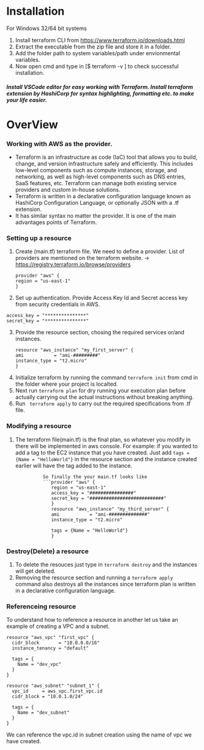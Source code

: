 # Installation

For Windows 32/64 bit systems

1. Install terraform CLI from https://www.terraform.io/downloads.html
2. Extract the executable from the zip file and store it in a folder.
3. Add the folder path to system variables/path under envionmental variables.
4. Now open cmd and type in [$ terraform -v ] to check successful installation.

##### Install VSCode editor for easy working with Terraform. Install terraform extension by HashiCorp for syntax highlighting, formatting etc. to make your life easier.



# OverView 
### Working with AWS as the provider.

* Terraform is an infrastructure as code (IaC) tool that allows you to build, change, and version infrastructure safely and efficiently. This includes low-level components such as compute instances, storage, and networking, as well as high-level components such as DNS entries, SaaS features, etc. Terraform can manage both existing service providers and custom in-house solutions. 
* Terraform is written in a declarative configuration language known as HashiCorp Configuration Language, or optionally JSON with a .tf extension.
* It has similar syntax no matter the provider. It is one of the main advantages points of Terraform.

### Setting up a resource
1. Create (main.tf) terraform file. We need to define a provider. List of providers are mentioned on the terraform website. -> https://registry.terraform.io/browse/providers
    ```
    provider "aws" {
    region = "us-east-1"
    }
    ```
2. Set up authentication. Provide Access Key Id and Secret access key from security credentials in AWS.
  ```
  access_key = "***************"
  secret_key = "***************"
  ```
3. Provide the resource section, chosing the required services or/and instances.
   ```
   resource "aws_instance" "my_first_server" {
   ami           = "ami-#########"
   instance_type = "t2.micro"
   }
   ```
4. Initialize terraform by running the command ``` terraform init ``` from cmd in the folder where your project is localted. 
5. Next run ```terraform plan``` for dry running your execution plan before actually carrying out the actual instructions without breaking anything.
6. Run ``` terraform apply``` to carry out the required specifications from .tf file.


### Modifying a resource
1. The terraform file(main.tf) is the final plan, so whatever you modify in there will be implemented in aws console.
   For example: if you wanted to add a tag to the EC2 instance that you have created. Just add    ``` tags = {Name = "HelloWorld"} ```   in the resource
                 section and the instance created earlier will have the tag added to the instance.
                 
                 So finally the your main.tf looks like 
                 ```provider "aws" {
                    region = "us-east-1"
                    access_key = "################"
                    secret_key = "###########################"
                    }
                    resource "aws_instance" "my_third_server" {
                    ami           = "ami-##############"
                    instance_type = "t2.micro"

                    tags = {Name = "HelloWorld"}
                    }

### Destroy(Delete) a resource
1. To delete the resouces just type in ``` terraform destroy ``` and the instances will get deleted.
2. Removing the resource section  and running a ```terraform apply ``` command also destroys all the instances since terraform plan is written in a declarative configuration language.

### Referenceing resource
To understand how to reference a resource in another let us take an example of creating a VPC and a subnet.
```
resource "aws_vpc" "first_vpc" {
  cidr_block       = "10.0.0.0/16"
  instance_tenancy = "default"

  tags = {
    Name = "dev_vpc"
  }
}

resource "aws_subnet" "subnet_1" {
  vpc_id     = aws_vpc.first_vpc.id
  cidr_block = "10.0.1.0/24"

  tags = {
    Name = "dev_subnet"
  }
}
```
We can reference the vpc.id in subnet creation using the name of vpc we have created.



